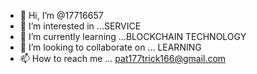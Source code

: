 - 👋 Hi, I’m @17716657
- 👀 I’m interested in ...SERVICE
- 🌱 I’m currently learning ...BLOCKCHAIN TECHNOLOGY
- 💞️ I’m looking to collaborate on ... LEARNING
- 📫 How to reach me ... pat177trick166@gmail.com

<!---
17716657/17716657 is a ✨ special ✨ repository because its `README.md` (this file) appears on your GitHub profile.
You can click the Preview link to take a look at your changes.
--->
